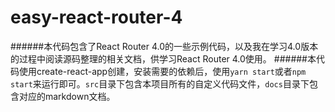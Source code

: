 # easy-react-router-4

######本代码包含了React Router 4.0的一些示例代码，以及我在学习4.0版本的过程中阅读源码整理的相关文档，供学习React Router 4.0使用。
######本代码使用create-react-app创建，安装需要的依赖后，使用`yarn start`或者`npm start`来运行即可。`src`目录下包含本项目所有的自定义代码文件，`docs`目录下包含对应的markdown文档。

